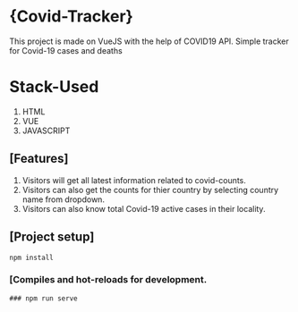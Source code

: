# {Covid-Tracker}
This project is made on VueJS with the help of COVID19 API.
Simple tracker for Covid-19 cases and deaths

# Stack-Used
1. HTML
2. VUE
3. JAVASCRIPT

## [Features]
1. Visitors will get all latest information related to covid-counts.
2. Visitors can also get the counts for thier country by selecting country name from dropdown.
3. Visitors can also know total Covid-19 active cases in their locality.

## [Project setup]
```
npm install
```

### [Compiles and hot-reloads for development.

```
### npm run serve


```



